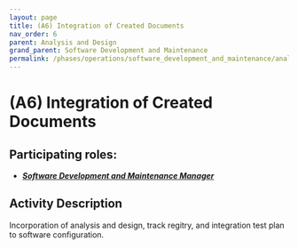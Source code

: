 ```yaml
---
layout: page
title: (A6) Integration of Created Documents
nav_order: 6
parent: Analysis and Design
grand_parent: Software Development and Maintenance
permalink: /phases/operations/software_development_and_maintenance/analysis_and_design/a6/
---
```




# (A6) Integration of Created Documents

## Participating roles:
* <a href="/roles/">_**Software Development and Maintenance Manager**_</a>

## Activity Description
Incorporation of analysis and design, track regitry, and integration test plan to software configuration.